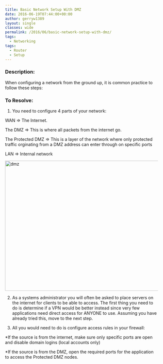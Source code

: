 ```yaml
---
title: Basic Network Setup With DMZ
date: 2016-06-19T07:44:00+00:00
author: gerryw1389
layout: single
classes: wide
permalink: /2016/06/basic-network-setup-with-dmz/
tags:
  - Networking
tags:
  - Router
  - Setup
---
```

<!--more-->

### Description:

When configuring a network from the ground up, it is common practice to follow these steps:

### To Resolve:

1. You need to configure 4 parts of your network:

WAN => The Internet.

The DMZ => This is where all packets from the internet go.

The Protected DMZ => This is a layer of the network where only protected traffic orginating from a DMZ address can enter through on specific ports

LAN => Internal network

<img class="aligncenter wp-image-645 size-full" src="https://automationadmin.com/assets/images/uploads/2016/09/dmz.png" alt="dmz" width="569" height="427" srcset="https://automationadmin.com/assets/images/uploads/2016/09/dmz.png 569w, https://automationadmin.com/assets/images/uploads/2016/09/dmz-300x225.png 300w" sizes="(max-width: 569px) 100vw, 569px" /> 

2. As a systems administrator you will often be asked to place servers on the internet for clients to be able to access. The first thing you need to do is determine if a VPN would be better instead since very few applications need direct access for ANYONE to use. Assuming you have already tried this, move to the next step.

3. All you would need to do is configure access rules in your firewall:

*If the source is from the internet, make sure only specific ports are open and disable domain logins (local accounts only)

*If the source is from the DMZ, open the required ports for the application to access the Protected DMZ nodes.